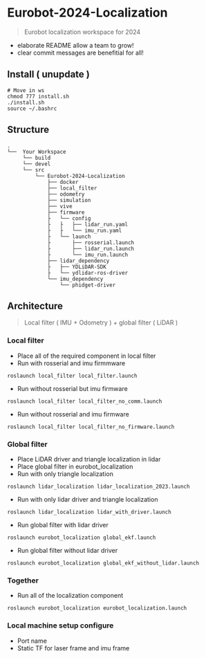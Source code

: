 # Eurobot-2024-Localization

> Eurobot localization workspace for 2024

- elaborate README allow a team to grow!
- clear commit messages are benefitial for all!

## Install ( unupdate )
```bash=1
# Move in ws
chmod 777 install.sh
./install.sh
source ~/.bashrc
```

## Structure
```
.
└──  Your Workspace
     └── build
     └── devel
     └── src
         └── Eurobot-2024-Localization
             ├── docker
             ├── local_filter
             ├── odometry
             ├── simulation
             ├── vive
             ├── firmware
             ├   └── config
             ├   ├   ├── lidar_run.yaml
             ├   ├   └── imu_run.yaml
             ├   └── launch
             ├       ├── rosserial.launch
             ├       ├── lidar_run.launch
             ├       └── imu_run.launch
             ├── lidar_dependency
             ├   ├── YDLiDAR-SDK
             ├   └── ydlidar-ros-driver
             └── imu_dependency
                 └── phidget-driver
```
## Architecture
> Local filter ( IMU + Odometry ) + global filter ( LiDAR )

### Local filter

- Place all of the required component in local filter
- Run with rosserial and imu firmmware
```bash=1
roslaunch local_filter local_filter.launch
```
- Run without rosserial but imu firmware
```bash=1
roslaunch local_filter local_filter_no_comm.launch
```
- Run without rosserial and imu firmware
```bash=1
roslaunch local_filter local_filter_no_firmware.launch
```

### Global filter

- Place LiDAR driver and triangle localization in lidar
- Place global filter in eurobot_localization
- Run with only triangle localization
```bash=1
roslaunch lidar_localization lidar_localization_2023.launch
```
- Run with only lidar driver and triangle localization
```bash=1
roslaunch lidar_localization lidar_with_driver.launch
```
- Run global filter with lidar driver
```bash=1
roslaunch eurobot_localization global_ekf.launch
```
- Run global filter without lidar driver
```bash=1
roslaunch eurobot_localization global_ekf_without_lidar.launch
```

### Together

- Run all of the localization component
```bash=1
roslaunch eurobot_localization eurobot_localization.launch
```

### Local machine setup configure

- Port name
- Static TF for laser frame and imu frame
